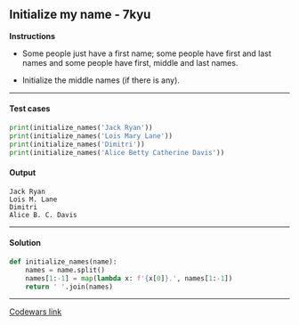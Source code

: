 ## Initialize my name - 7kyu

**Instructions**

- Some people just have a first name; some people have first and last names and some people have first, middle and last names.

- Initialize the middle names (if there is any).

---

#### Test cases

```python
print(initialize_names('Jack Ryan'))
print(initialize_names('Lois Mary Lane'))
print(initialize_names('Dimitri'))
print(initialize_names('Alice Betty Catherine Davis'))
```

#### Output 
```
Jack Ryan
Lois M. Lane
Dimitri
Alice B. C. Davis
```

---

#### Solution

```python
def initialize_names(name):
    names = name.split()
    names[1:-1] = map(lambda x: f'{x[0]}.', names[1:-1])
    return ' '.join(names)
```

---

[Codewars link](https://www.codewars.com/kata/5768a693a3205e1cc100071f)
